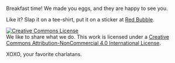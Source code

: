 Breakfast time! We made you eggs, and they are happy to see you.

Like it? Slap it on a tee-shirt, put it on a sticker at <a href="https://www.redbubble.com/people/thirtythreedown/works/28319205-happy-egg?asc=u">Red Bubble</a>.

<a rel="license" href="http://creativecommons.org/licenses/by-nc/4.0/"><img alt="Creative Commons License" style="border-width:0" src="https://i.creativecommons.org/l/by-nc/4.0/88x31.png" /></a><br />We like to share what we do. This work is licensed under a <a rel="license" href="http://creativecommons.org/licenses/by-nc/4.0/">Creative Commons Attribution-NonCommercial 4.0 International License</a>.

XOXO, your favorite charlatans.
